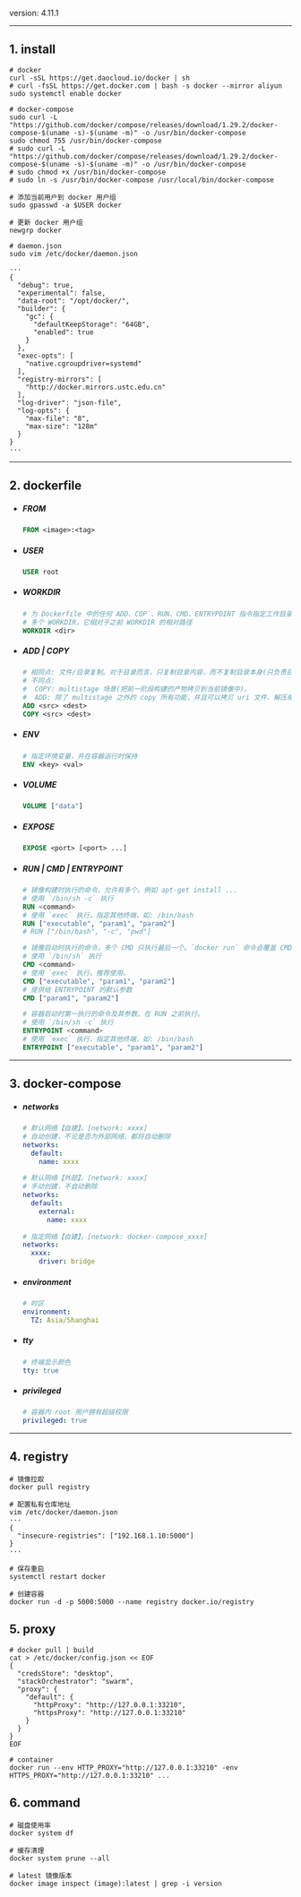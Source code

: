 



version: 4.11.1

------

## 1. install

```shell
# docker
curl -sSL https://get.daocloud.io/docker | sh
# curl -fsSL https://get.docker.com | bash -s docker --mirror aliyun
sudo systemctl enable docker

# docker-compose
sudo curl -L "https://github.com/docker/compose/releases/download/1.29.2/docker-compose-$(uname -s)-$(uname -m)" -o /usr/bin/docker-compose
sudo chmod 755 /usr/bin/docker-compose
# sudo curl -L "https://github.com/docker/compose/releases/download/1.29.2/docker-compose-$(uname -s)-$(uname -m)" -o /usr/bin/docker-compose
# sudo chmod +x /usr/bin/docker-compose
# sudo ln -s /usr/bin/docker-compose /usr/local/bin/docker-compose

# 添加当前用户到 docker 用户组
sudo gpasswd -a $USER docker

# 更新 docker 用户组
newgrp docker

# daemon.json
sudo vim /etc/docker/daemon.json

···
{
  "debug": true,
  "experimental": false,
  "data-root": "/opt/docker/",
  "builder": {
    "gc": {
      "defaultKeepStorage": "64GB",
      "enabled": true
    }
  },
  "exec-opts": [
    "native.cgroupdriver=systemd"
  ],
  "registry-mirrors": [
    "http://docker.mirrors.ustc.edu.cn"
  ],
  "log-driver": "json-file",
  "log-opts": {
    "max-file": "8",
    "max-size": "128m"
  }
}
···
```

------

## 2. dockerfile

- ##### FROM

  ```dockerfile
  FROM <image>:<tag>
  ```

- ##### USER

  ```dockerfile
  USER root
  ```

- ##### WORKDIR

  ```dockerfile
  # 为 Dockerfile 中的任何 ADD、COP`、RUN、CMD、ENTRYPOINT 指令指定工作目录。
  # 多个 WORKDIR，它相对于之前 WORKDIR 的相对路径
  WORKDIR <dir>
  ```

- ##### ADD | COPY

  ```dockerfile
  # 相同点: 文件/目录复制。对于目录而言，只复制目录内容，而不复制目录本身(只负责目录下文件)。
  # 不同点:
  #  COPY: multistage 场景(把前一阶段构建的产物拷贝到当前镜像中)。
  #  ADD: 除了 multistage 之外的 copy 所有功能，并且可以拷贝 uri 文件、解压缩文件并添加至镜像中。
  ADD <src> <dest>
  COPY <src> <dest>
  ```

- ##### ENV

  ```dockerfile
  # 指定环境变量，并在容器运行时保持
  ENV <key> <val>
  ```

- ##### VOLUME

  ```dockerfile
  VOLUME ["data"]
  ```

- ##### EXPOSE

  ```dockerfile
  EXPOSE <port> [<port> ...]
  ```

- ##### RUN | CMD | ENTRYPOINT

  ```dockerfile
  # 镜像构建时执行的命令，允许有多个。例如 apt-get install ...
  # 使用 `/bin/sh -c` 执行
  RUN <command>
  # 使用 `exec` 执行，指定其他终端，如: /bin/bash
  RUN ["executable", "param1", "param2"]
  # RUN ["/bin/bash", "-c", "pwd"]
  
  # 镜像启动时执行的命令，多个 CMD 只执行最后一个。`docker run` 命令会覆盖 CMD 参数。
  # 使用 `/bin/sh` 执行
  CMD <command>
  # 使用 `exec` 执行。推荐使用。
  CMD ["executable", "param1", "param2"]
  # 提供给 ENTRYPOINT 的默认参数
  CMD ["param1", "param2"]
  
  # 容器启动时第一执行的命令及其参数。在 RUN 之前执行。
  # 使用 `/bin/sh -c` 执行
  ENTRYPOINT <command>
  # 使用 `exec` 执行，指定其他终端，如: /bin/bash
  ENTRYPOINT ["executable", "param1", "param2"]
  ```

------

## 3. docker-compose

- ##### networks

  ```yml
  # 默认网络【自建】。[network: xxxx]
  # 自动创建，不论是否为外部网络，都将自动删除
  networks:
    default:
      name: xxxx
      
  # 默认网络【外部】。[network: xxxx]
  # 手动创建，不自动删除
  networks:
    default:
      external:
        name: xxxx
      
  # 指定网络【自建】。[network: docker-compose_xxxx]
  networks:
    xxxx:
      driver: bridge
  ```
  
- ##### environment

  ```yml
  # 时区
  environment:
    TZ: Asia/Shanghai
  ```

- ##### tty

  ```yml
  # 终端显示颜色
  tty: true
  ```

- ##### privileged

  ```yml
  # 容器内 root 用户拥有超级权限
  privileged: true
  ```

------

## 4.  registry

```shell
# 镜像拉取
docker pull registry

# 配置私有仓库地址
vim /etc/docker/daemon.json
···
{
  "insecure-registries": ["192.168.1.10:5000"]
}
···

# 保存重启
systemctl restart docker

# 创建容器
docker run -d -p 5000:5000 --name registry docker.io/registry
```

## 5. proxy

```shell
# docker pull | build
cat > /etc/docker/config.json << EOF
{
  "credsStore": "desktop",
  "stackOrchestrator": "swarm",
  "proxy": {
    "default": {
      "httpProxy": "http://127.0.0.1:33210",
      "httpsProxy": "http://127.0.0.1:33210"
    }
  }
}
EOF

# container
docker run --env HTTP_PROXY="http://127.0.0.1:33210" -env HTTPS_PROXY="http://127.0.0.1:33210" ...
```

## 6. command

```shell
# 磁盘使用率
docker system df

# 缓存清理
docker system prune --all

# latest 镜像版本
docker image inspect (image):latest | grep -i version
```

